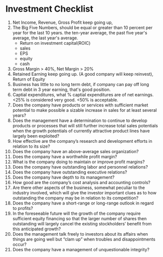 # Investment Checklist

1. Net Income, Revenue, Gross Profit keep going up, 
2. The Big Five Numbers, should be equal or greater than 10 percent per year for the last 10 years. the ten-year average, the past five year's average, the last year's average. 
    - Return on investment capital(ROIC)
    - sales
    - EPS
    - equity
    - cash 
4. Gross Margin > 40%, Net Margin > 20%
5. Retained Earning keep going up. (A good company will keep reinvest), Return of Equity
6. Business has little to no long term debt, if company can pay off long term debt in 3 year earning, that's good position.
7. Captial expenditures, what % captial expenditures are of net earnings. <25% is considered very good. <50% is acceptable. 
8. Does the company have products or services with sufficient market potential to make possible a sizable increase in sales for at least several years?
9. Does the management have a determination to continue to develop products or processes that will still further increase total sales potentials when the growth potentials of currently attractive product lines have largely been exploited?
10. How effective are the company’s research and development efforts in relation to its size?
11. Does the company have an above-average sales organization?
12. Does the company have a worthwhile profit margin?
13. What is the company doing to maintain or improve profit margins?
14. Does the company have outstanding labor and personnel relations?
15. Does the company have outstanding executive relations?
16. Does the company have depth to its management?
17. How good are the company’s cost analysis and accounting controls?
18. Are there other aspects of the business, somewhat peculiar to the industry involved, which will give the investor important clues as to how outstanding the company may be in relation to its competition?
19. Does the company have a short-range or long-range outlook in regard to profits?
20. In the foreseeable future will the growth of the company require sufficient equity financing so that the larger number of shares then outstanding will largely cancel the existing stockholders’ benefit from this anticipated growth?
21. Does the management talk freely to investors about its affairs when things are going well but “clam up” when troubles and disappointments occur?
22. Does the company have a management of unquestionable integrity?
